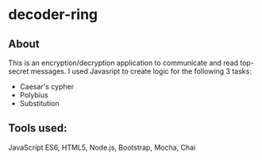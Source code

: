 # decoder-ring



## About
This is an encryption/decryption application to communicate and read top-secret messages. I used Javasript to create logic for the following 3 tasks:
- Caesar's cypher
- Polybius
- Substitution

## Tools used:

JavaScript ES6, HTML5, Node.js, Bootstrap, Mocha, Chai
